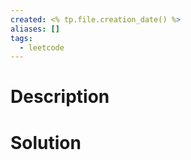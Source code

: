 ```yaml
---
created: <% tp.file.creation_date() %>
aliases: []
tags:
  - leetcode 
---
```


# Description

# Solution

```
```
